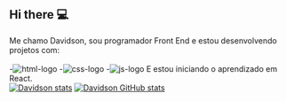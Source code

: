 ## Hi there :computer:

Me chamo Davidson, sou programador Front End e estou desenvolvendo projetos com:
<br>
<br>
-<img src="https://img.shields.io/badge/HTML5-E34F26?style=for-the-badge&logo=html5&logoColor=white" alt="html-logo">
-<img src="https://img.shields.io/badge/CSS3-1572B6?style=for-the-badge&logo=css3&logoColor=white" alt="css-logo">
-<img src="https://img.shields.io/badge/JavaScript-323330?style=for-the-badge&logo=javascript&logoColor=F7DF1E" alt="js-logo">
E estou iniciando o aprendizado em React.
<br>
[![Davidson stats](https://github-readme-stats.vercel.app/api/wakatime?username=DavidsonDamaceno)](https://github.com/anuraghazra/github-readme-stats)
[![Davidson GitHub stats](https://github-readme-stats.vercel.app/api?username=DavidsonDamaceno)](https://github.com/anuraghazra/github-readme-stats)
